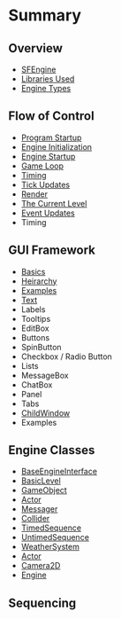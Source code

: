 # Summary

## Overview

* [SFEngine](README.md)
* [Libraries Used](libraries-used.md)
* [Engine Types](engine-types.md)

## Flow of Control

* [Program Startup](flow-of-control/program-execution.md)
* [Engine Initialization](flow-of-control/engine-initialization.md)
* [Engine Startup](flow-of-control/engine-startup.md)
* [Game Loop](flow-of-control/game-loop.md)
* [Timing](flow-of-control/timing.md)
* [Tick Updates](flow-of-control/tick-updates.md)
* [Render](flow-of-control/render.md)
* [The Current Level](flow-of-control/the-current-level.md)
* [Event Updates](flow-of-control/event-updates.md)
* Timing

## GUI Framework

* [Basics](gui-framework/basics.md)
* [Heirarchy](gui-framework/heirarchy.md)
* [Examples](gui-framework/examples.md)
* [Text](gui-framework/text.md)
* Labels
* Tooltips
* EditBox
* Buttons
* SpinButton
* Checkbox / Radio Button
* Lists
* MessageBox
* ChatBox
* Panel
* Tabs
* [ChildWindow](gui-framework/childwindow.md)
* Examples

## Engine Classes

* [BaseEngineInterface](engine-classes/baseengineinterface.md)
* [BasicLevel](engine-classes/basiclevel.md)
* [GameObject](engine-classes/gameobject-class.md)
* [Actor](engine-classes/actor.md)
* [Messager](engine-classes/messager.md)
* [Collider](engine-classes/timing.md)
* [TimedSequence](engine-classes/timedsequence.md)
* [UntimedSequence](engine-classes/untimedsequence.md)
* [WeatherSystem](engine-classes/weathersystem.md)
* [Actor](engine-classes/actor.md)
* [Camera2D](engine-classes/camera2d.md)
* [Engine](engine-classes/engine.md)

## Sequencing


